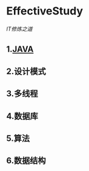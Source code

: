 # EffectiveStudy
###### IT修炼之道

## 1.[JAVA](data-structure-documents/index.md)
## 2.设计模式
## 3.多线程
## 4.数据库
## 5.算法
## 6.数据结构